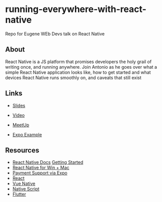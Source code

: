 # running-everywhere-with-react-native
Repo for Eugene WEb Devs talk on React Native

## About

React Native is a JS platform that promises developers the holy grail of writing once, and running anywhere. Join Antonio as he goes over what a simple React Native application looks like, how to get started and what devices React Native runs smoothly on, and caveats that still exist

## Links

* [Slides](https://slides.com/antonioortega-1/code-once)
* [Video](https://www.youtube.com/watch?v=YKLs6Kk_tsI)
* [MeetUp](https://www.meetup.com/eugenewebdevs/events/270739053/)

* [Expo Example](https://snack.expo.io/@antonioortegajr/eugenewebdevsyoutube)

## Resources

* [React Native Docs](https://reactnative.dev)
[Getting Started](https://reactnative.dev/docs/0.5/getting-started)
* [React Native for Win + Mac](https://microsoft.github.io/react-native-windows/)
* [Payment Support via Expo](https://docs.expo.io/versions/latest/sdk/payments/)
* [React](https://reactjs.org/docs/getting-started.html)
* [Vue Native](https://vue-native.io/)
* [Native Script](https://www.nativescript.org/)
* [Flutter](https://flutter.dev/)
